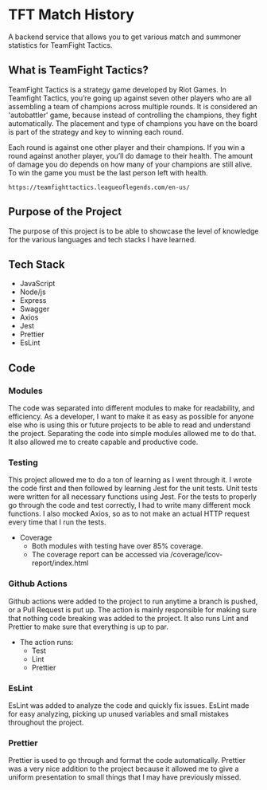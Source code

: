 # TFT Match History

A backend service that allows you to get various match and summoner statistics for TeamFight Tactics.

## What is TeamFight Tactics?

TeamFight Tactics is a strategy game developed by Riot Games. In Teamfight Tactics, you’re going up against seven other players who are all assembling a team of champions across multiple rounds. It is considered an 'autobattler' game, because instead of controlling the champions, they fight automatically. The placement and type of champions you have on the board is part of the strategy and key to winning each round.

Each round is against one other player and their champions. If you win a round against another player, you’ll do damage to their health. The amount of damage you do depends on how many of your champions are still alive. To win the game you must be the last person left with health.
    
    https://teamfighttactics.leagueoflegends.com/en-us/

## Purpose of the Project

The purpose of this project is to be able to showcase the level of knowledge for the various languages and tech stacks I have learned. 

## Tech Stack

* JavaScript
* Node/js
* Express
* Swagger
* Axios
* Jest
* Prettier
* EsLint

## Code

### Modules

The code was separated into different modules to make for readability, and efficiency. As a developer, I want to make it as easy as possible for anyone else who is using this or future projects to be able to read and understand the project. Separating the code into simple modules allowed me to do that. It also allowed me to create capable and productive code.

### Testing

This project allowed me to do a ton of learning as I went through it. I wrote the code first and then followed by learning Jest for the unit tests.
Unit tests were written for all necessary functions using Jest.
For the tests to properly go through the code and test correctly, I had to write many different mock functions. I also mocked Axios, so as to not make an actual HTTP request every time that I run the tests.
* Coverage
    * Both modules with testing have over 85% coverage.
    * The coverage report can be accessed via /coverage/lcov-report/index.html

### Github Actions

Github actions were added to the project to run anytime a branch is pushed, or a Pull Request is put up. The action is mainly responsible for making sure that nothing code breaking was added to the project. It also runs Lint and Prettier to make sure that everything is up to par.
* The action runs:
    * Test
    * Lint
    * Prettier

### EsLint

EsLint was added to analyze the code and quickly fix issues. EsLint made for easy analyzing, picking up unused variables and small mistakes throughout the project.

### Prettier

Prettier is used to go through and format the code automatically. Prettier was a very nice addition to the project because it allowed me to give a uniform presentation to small things that I may have previously missed.